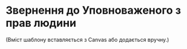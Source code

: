# Звернення до Уповноваженого з прав людини

(Вміст шаблону вставляється з Canvas або додається вручну.)
